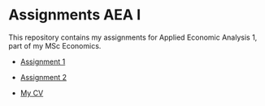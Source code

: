 # Assignments AEA I
This repository contains my assignments for Applied Economic Analysis 1, part of my MSc Economics.


* [Assignment 1]()

* [Assignment 2]()

* [My CV](https://github.com/twanvissers/Assignments-AEA-I/blob/master/CV.md)
